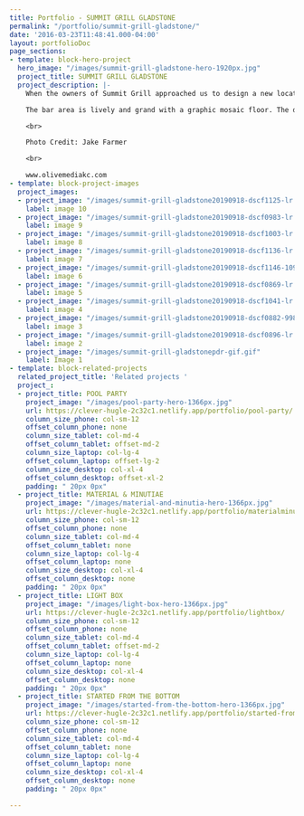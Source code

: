 ```yaml
---
title: Portfolio - SUMMIT GRILL GLADSTONE
permalink: "/portfolio/summit-grill-gladstone/"
date: '2016-03-23T11:48:41.000-04:00'
layout: portfolioDoc
page_sections:
- template: block-hero-project
  hero_image: "/images/summit-grill-gladstone-hero-1920px.jpg"
  project_title: SUMMIT GRILL GLADSTONE
  project_description: |-
    When the owners of Summit Grill approached us to design a new location, we knew it was a chance to take everything we loved about the renovated Waldo location and elevate the design to the next level. The interior is crisp but warm, plush but durable. <br><br>

    The bar area is lively and grand with a graphic mosaic floor. The dining rooms are cozy and intimate with lush drapery and textured walls. Large sliding doors provide privacy for the private dining room which is complete with a full bar of its own.

    <br>

    Photo Credit: Jake Farmer

    <br>

    www.olivemediakc.com
- template: block-project-images
  project_images:
  - project_image: "/images/summit-grill-gladstone20190918-dscf1125-lr.jpeg"
    label: image 10
  - project_image: "/images/summit-grill-gladstone20190918-dscf0983-lr.jpeg"
    label: image 9
  - project_image: "/images/summit-grill-gladstone20190918-dscf1003-lr.jpeg"
    label: image 8
  - project_image: "/images/summit-grill-gladstone20190918-dscf1136-lr.jpeg"
    label: image 7
  - project_image: "/images/summit-grill-gladstone20190918-dscf1146-1099.jpeg"
    label: image 6
  - project_image: "/images/summit-grill-gladstone20190918-dscf0869-lr.jpeg"
    label: image 5
  - project_image: "/images/summit-grill-gladstone20190918-dscf1041-lr.jpeg"
    label: image 4
  - project_image: "/images/summit-grill-gladstone20190918-dscf0882-998.jpeg"
    label: image 3
  - project_image: "/images/summit-grill-gladstone20190918-dscf0896-lr.jpeg"
    label: image 2
  - project_image: "/images/summit-grill-gladstonepdr-gif.gif"
    label: Image 1
- template: block-related-projects
  related_project_title: 'Related projects '
  project_:
  - project_title: POOL PARTY
    project_image: "/images/pool-party-hero-1366px.jpg"
    url: https://clever-hugle-2c32c1.netlify.app/portfolio/pool-party/
    column_size_phone: col-sm-12
    offset_column_phone: none
    column_size_tablet: col-md-4
    offset_column_tablet: offset-md-2
    column_size_laptop: col-lg-4
    offset_column_laptop: offset-lg-2
    column_size_desktop: col-xl-4
    offset_column_desktop: offset-xl-2
    padding: " 20px 0px"
  - project_title: MATERIAL & MINUTIAE
    project_image: "/images/material-and-minutia-hero-1366px.jpg"
    url: https://clever-hugle-2c32c1.netlify.app/portfolio/materialminutia/
    column_size_phone: col-sm-12
    offset_column_phone: none
    column_size_tablet: col-md-4
    offset_column_tablet: none
    column_size_laptop: col-lg-4
    offset_column_laptop: none
    column_size_desktop: col-xl-4
    offset_column_desktop: none
    padding: " 20px 0px"
  - project_title: LIGHT BOX
    project_image: "/images/light-box-hero-1366px.jpg"
    url: https://clever-hugle-2c32c1.netlify.app/portfolio/lightbox/
    column_size_phone: col-sm-12
    offset_column_phone: none
    column_size_tablet: col-md-4
    offset_column_tablet: offset-md-2
    column_size_laptop: col-lg-4
    offset_column_laptop: none
    column_size_desktop: col-xl-4
    offset_column_desktop: none
    padding: " 20px 0px"
  - project_title: STARTED FROM THE BOTTOM
    project_image: "/images/started-from-the-bottom-hero-1366px.jpg"
    url: https://clever-hugle-2c32c1.netlify.app/portfolio/started-from-the-bottom/
    column_size_phone: col-sm-12
    offset_column_phone: none
    column_size_tablet: col-md-4
    offset_column_tablet: none
    column_size_laptop: col-lg-4
    offset_column_laptop: none
    column_size_desktop: col-xl-4
    offset_column_desktop: none
    padding: " 20px 0px"

---
```

